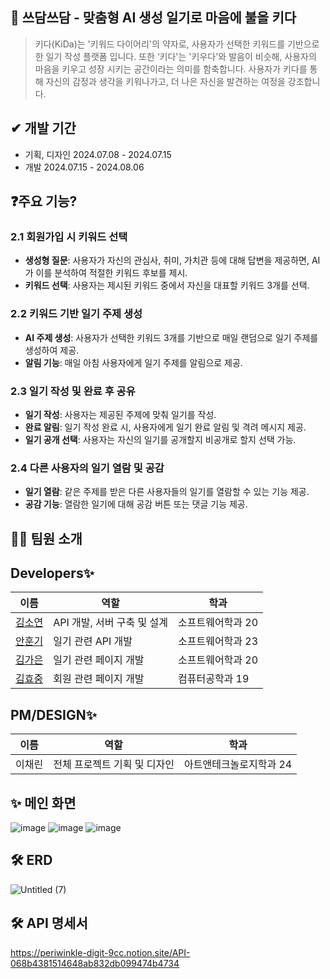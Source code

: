 ## 🙌 쓰담쓰담 - 맞춤형 AI 생성 일기로 마음에 불을 키다 
>키다(KiDa)는 '키워드 다이어리'의 약자로, 사용자가 선택한 키워드를 기반으로 한 일기 작성 플랫폼 입니다. 또한 ‘키다'는 '키우다'와 발음이 비슷해, 사용자의 마음을 키우고 성장 시키는 공간이라는 의미를 함축합니다. 사용자가 키다를 통해 자신의 감정과 생각을 키워나가고, 더 나은 자신을 발견하는 여정을 강조합니다.

## ✔ 개발 기간
- 기획, 디자인 2024.07.08 - 2024.07.15
- 개발 2024.07.15 - 2024.08.06

## ❓주요 기능?   
### 2.1 회원가입 시 키워드 선택

- **생성형 질문**: 사용자가 자신의 관심사, 취미, 가치관 등에 대해 답변을 제공하면, AI가 이를 분석하여 적절한 키워드 후보를 제시.
- **키워드 선택**: 사용자는 제시된 키워드 중에서 자신을 대표할 키워드 3개를 선택.

### 2.2 키워드 기반 일기 주제 생성

- **AI 주제 생성**: 사용자가 선택한 키워드 3개를 기반으로 매일 랜덤으로 일기 주제를 생성하여 제공.
- **알림 기능**: 매일 아침 사용자에게 일기 주제를 알림으로 제공.

### 2.3 일기 작성 및 완료 후 공유

- **일기 작성**: 사용자는 제공된 주제에 맞춰 일기를 작성.
- **완료 알림**: 일기 작성 완료 시, 사용자에게 일기 완료 알림 및 격려 메시지 제공.
- **일기 공개 선택**: 사용자는 자신의 일기를 공개할지 비공개로 할지 선택 가능.

### 2.4 다른 사용자의 일기 열람 및 공감

- **일기 열람**: 같은 주제를 받은 다른 사용자들의 일기를 열람할 수 있는 기능 제공.
- **공감 기능**: 열람한 일기에 대해 공감 버튼 또는 댓글 기능 제공.

## 🙋‍♀️ 팀원 소개   
## Developers✨

| 이름                                         | 역할           | 학과               |
| -------------------------------------------- | --------------  | -------------------- |
| [김소연](https://github.com/kssosoy)       | API 개발, 서버 구축 및 설계 | 소프트웨어학과 20 |
| [안훈기](https://github.com/angoroa)  | 일기 관련 API 개발      | 소프트웨어학과 23 |
| [김가은](https://github.com/9aeun) | 일기 관련 페이지 개발      | 소프트웨어학과 20|
| [김효중](https://github.com/hn7093) | 회원 관련 페이지 개발      | 컴퓨터공학과 19 |

## PM/DESIGN✨
| 이름                                         | 역할           | 학과               |
| -------------------------------------------- | --------------  | -------------------- |
| 이채린| 전체 프로젝트 기획 및 디자인 |아트앤테크놀로지학과 24 |


## ✨ 메인 화면   

![image](https://github.com/user-attachments/assets/60276fb2-cba2-4835-9cc6-ef4fb7e99de1)
![image](https://github.com/user-attachments/assets/b84d19bb-2bc8-4e03-bc70-3531a2622850)
![image](https://github.com/user-attachments/assets/9ef19b75-39be-4e31-bcaf-4bd992e017c1)


## 🛠 ERD

![Untitled (7)](https://github.com/user-attachments/assets/34764034-c40d-4651-abe6-408ce624868e)


## 🛠 API 명세서

https://periwinkle-digit-9cc.notion.site/API-068b4381514648ab832db099474b4734

